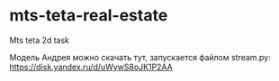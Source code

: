 # mts-teta-real-estate
Mts teta 2d task

Модель Андрея можно скачать тут, запускается файлом stream.py: https://disk.yandex.ru/d/uWywS8oJK1P2AA  
